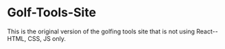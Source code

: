 # Golf-Tools-Site
This is the original version of the golfing tools site that is not using React--HTML, CSS, JS only. 
